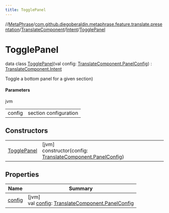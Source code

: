 ```yaml
---
title: TogglePanel
---
```

//[MetaPhrase](../../../../../index.html)/[com.github.diegoberaldin.metaphrase.feature.translate.presentation](../../../index.html)/[TranslateComponent](../../index.html)/[Intent](../index.html)/[TogglePanel](index.html)



# TogglePanel

data class [TogglePanel](index.html)(val config: [TranslateComponent.PanelConfig](../../-panel-config/index.html)) : [TranslateComponent.Intent](../index.html)

Toggle a bottom panel for a given section)



#### Parameters


jvm

| | |
|---|---|
| config | section configuration |



## Constructors


| | |
|---|---|
| [TogglePanel](-toggle-panel.html) | [jvm]<br>constructor(config: [TranslateComponent.PanelConfig](../../-panel-config/index.html)) |


## Properties


| Name | Summary |
|---|---|
| [config](config.html) | [jvm]<br>val [config](config.html): [TranslateComponent.PanelConfig](../../-panel-config/index.html) |

